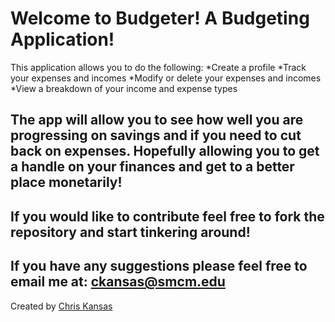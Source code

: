 # Welcome to Budgeter! A Budgeting Application!

This application allows you to do the following:
*Create a profile 
*Track your expenses and incomes
*Modify or delete your expenses and incomes
*View a breakdown of your income and expense types

## The app will allow you to see how well you are progressing on savings and if you need to cut back on expenses. Hopefully allowing you to get a handle on your finances and get to a better place monetarily!

## If you would like to contribute feel free to fork the repository and start tinkering around!

## If you have any suggestions please feel free to email me at: ckansas@smcm.edu

Created by [Chris Kansas](http://www.github.com/ColoradoChris)